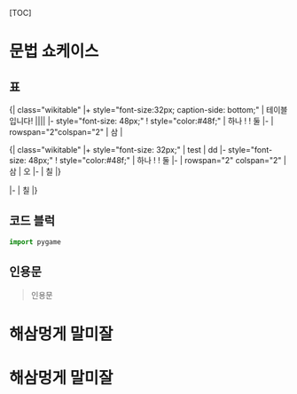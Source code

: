[TOC]

# 문법 쇼케이스

## 표

{| class="wikitable"
|+ style="font-size:32px; caption-side: bottom;" | 테이블입니다! ||||
|- style="font-size: 48px;"
! style="color:#48f;" | 하나
! 
! 둘
|-
| rowspan="2"colspan="2" | 삼
|

{| class="wikitable"
|+ style="font-size: 32px;" | test | dd
|- style="font-size: 48px;"
! style="color:#48f;" | 하나
! 
! 둘
|-
| rowspan="2" colspan="2" | 삼
| 오
|-
| 칠
|}

|-
| 칠
|}

## 코드 블럭
```python
import pygame
```
## 인용문
> 인용문

# 해삼멍게 말미잘

# 해삼멍게 말미잘